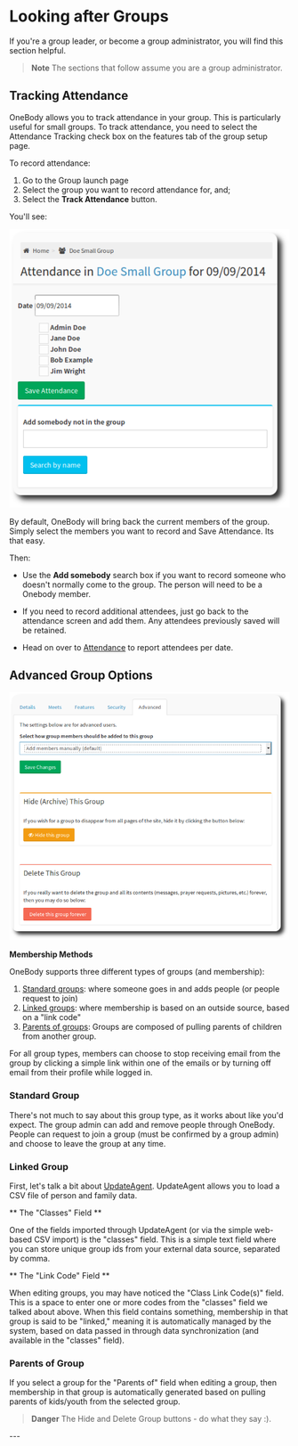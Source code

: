 # Looking after Groups

If you're a group leader, or become a group administrator, you will find this section helpful.

> **Note** The sections that follow assume you are a group administrator.

## Tracking Attendance
OneBody allows you to track attendance in your group. This is particularly useful for small groups. To track attendance, you need to select the Attendance Tracking check box on the features tab of the group setup page.

To record attendance:
1. Go to the Group launch page
2. Select the group you want to record attendance for, and;
3. Select the **Track Attendance** button.

You'll see:

 ![Attendance Tracking](../img/groups/looking-after-groups-1.png)


By default, OneBody will bring back the current members of the group. Simply select the members you want to record and Save Attendance. Its that easy.

Then:

* Use the **Add somebody** search box if you want to record someone who doesn't normally come to the group. The person will need to be a Onebody member.

* If you need to record additional attendees, just go back to the attendance screen and add them. Any attendees previously saved will be retained.

* Head on over to [Attendance](../administration/attendance.html) to report attendees per date.


## Advanced Group Options

 ![Advanced Group Options](../img/groups/looking-after-groups-2.png)

**Membership Methods**

OneBody supports three different types of groups (and membership):

1. [Standard groups](#standard-group):  where someone goes in and adds people (or people request to join)
2. [Linked groups](#linked-group): where membership is based on an outside source, based on a "link code"
3. [Parents of groups](#parents-of-groups): Groups are composed of  pulling parents of children from another group.

For all group types, members can choose to stop receiving email from the group by clicking a simple link within one of the emails or by turning off email from their profile while logged in.

### Standard Group

There's not much to say about this group type, as it works about like you'd expect. The group admin can add and remove people through OneBody. People can request to join a group (must be confirmed by a group admin) and choose to leave the group at any time.

### Linked Group

First, let's talk a bit about [UpdateAgent](https://github.com/churchio/onebody-updateagent). UpdateAgent allows you to load a CSV file of person and family data.

** The "Classes" Field **

One of the fields imported through UpdateAgent (or via the simple web-based CSV import) is the "classes" field. This is a simple text field where you can store unique group ids from your external data source, separated by comma.

** The "Link Code" Field **

When editing groups, you may have noticed the "Class Link Code(s)" field. This is a space to enter one or more codes from the "classes" field we talked about above. When this field contains something, membership in that group is said to be "linked," meaning it is automatically managed by the system, based on data passed in through data synchronization (and available in the "classes" field).

### Parents of Group

If you select a group for the "Parents of" field when editing a group, then membership in that group is automatically generated based on pulling parents of kids/youth from the selected group.

 > **Danger** The Hide and Delete Group buttons - do what they say :).

<p>
---
